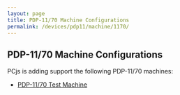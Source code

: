 ```yaml
---
layout: page
title: PDP-11/70 Machine Configurations
permalink: /devices/pdp11/machine/1170/
---
```


PDP-11/70 Machine Configurations
--------------------------------

PCjs is adding support the following PDP-11/70 machines:

* [PDP-11/70 Test Machine](/devices/pdp11/machine/1170/test/)
